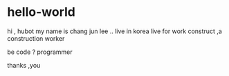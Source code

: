 # hello-world
hi , hubot  my name is  chang jun  lee ..  live  in korea
live for work  construct ,a construction worker

be code ? programmer   

thanks ,you
